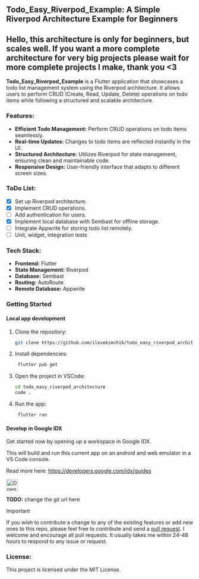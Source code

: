 ## Todo_Easy_Riverpod_Example: A Simple Riverpod Architecture Example for Beginners

## Hello, this architecture is only for beginners, but scales well. If you want a more complete architecture for very big projects please wait for more complete projects I make, thank you <3

**Todo_Easy_Riverpod_Example** is a Flutter application that showcases a todo list management system using the Riverpod architecture. It allows users to perform CRUD (Create, Read, Update, Delete) operations on todo items while following a structured and scalable architecture.

### Features:

* **Efficient Todo Management:** Perform CRUD operations on todo items seamlessly.
* **Real-time Updates:** Changes to todo items are reflected instantly in the UI.
* **Structured Architecture:** Utilizes Riverpod for state management, ensuring clean and maintainable code.
* **Responsive Design:** User-friendly interface that adapts to different screen sizes.

### ToDo List:

- [x] Set up Riverpod architecture.
- [x] Implement CRUD operations.
- [ ] Add authentication for users.
- [x] Implement local database with Sembast for offline storage.
- [ ] Integrate Appwrite for storing todo list remotely.
- [ ] Unit, widget, integration tests

### Tech Stack:

* **Frontend:** Flutter
* **State Management:** Riverpod
* **Database:** Sembast
* **Routing:** AutoRoute
* **Remote Database:** Appwrite


### Getting Started

#### Local app development
1. Clone the repository:
   ```bash
   git clone https://github.com/ilovekimchi6/todo_easy_riverpod_architecture.git
   ```

2. Install dependencies:
   ```bash
    flutter pub get
   ```

3. Open the project in VSCode:
   ```bash
   cd todo_easy_riverpod_architecture
   code .
   ```
4. Run the app:
   ```bash
    flutter run
   ```
#### Develop in Google IDX
Get started now by opening up a workspace in Google IDX.

This will build and run this current app on an android and web emulator in a VS Code console.

Read more here: https://developers.google.com/idx/guides

<a href="https://idx.google.com/import?url=https://github.com/Flag-Seeker/todo_easy_riverpod_architecture">
  <picture>
    <source
      media="(prefers-color-scheme: dark)"
      srcset="https://cdn.idx.dev/btn/open_dark_32.svg">
    <source
      media="(prefers-color-scheme: light)"
      srcset="https://cdn.idx.dev/btn/open_light_32.svg">
    <img
      height="32"
      alt="Open in IDX"
      src="https://cdn.idx.dev/btn/open_purple_32.svg">
  </picture>
</a>

**TODO:** change the git url here


> [!IMPORTANT]
> If you wish to contribute a change to any of the existing features or add new ones to this repo,
> please feel free to contribute and send a [pull request](https://github.com/ilovekimchi6/todo_easy_riverpod_architecture.git/pulls). I welcome and encourage all pull requests. It usually takes me within 24-48 hours to respond to any issue or request.

### License:

This project is licensed under the MIT License.
